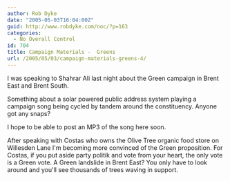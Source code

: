 ```yaml
---
author: Rob Dyke
date: "2005-05-03T16:04:00Z"
guid: http://www.robdyke.com/noc/?p=163
categories:
  - No Overall Control
id: 704
title: Campaign Materials -  Greens
url: /2005/05/03/campaign-materials-greens-4/
---
```

I was speaking to Shahrar Ali last night about the Green campaign in Brent East and Brent South.

Something about a solar powered public address system playing a campaign song being cycled by tandem around the constituency. Anyone got any snaps?

I hope to be able to post an MP3 of the song here soon.

After speaking with Costas who owns the Olive Tree organic food store on Willesden Lane I'm becoming more convinced of the Green proposition. For Costas, if you put aside party politik and vote from your heart, the only vote is a Green vote. A Green landslide in Brent East? You only have to look around and you'll see thousands of trees waving in support.